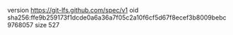 version https://git-lfs.github.com/spec/v1
oid sha256:ffe9b259173f1dcde0a6a36a7f05c2a10f6cf5d67f8ecef3b8009bebc9768057
size 527
